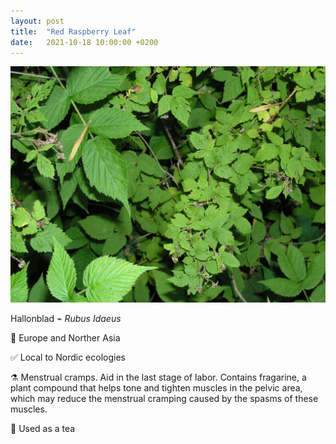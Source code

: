 ```yaml
---
layout: post
title:  "Red Raspberry Leaf"
date:   2021-10-18 10:00:00 +0200
---
```


![redrasp.jpg](assets/redrasp.jpg)

Hallonblad ⌁ *Rubus Idaeus*

📍 Europe and Norther Asia

✅ Local to Nordic ecologies

⚗️ Menstrual cramps. Aid in the last stage of labor. Contains fragarine, a plant compound that helps tone and tighten muscles in the pelvic area, which may reduce the menstrual cramping caused by the spasms of these muscles.

🍵 Used as a tea